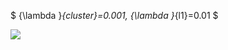$ {\lambda }_{cluster}=0.001, {\lambda }_{l1}=0.01 $

<img src="https://github.com/Equinoxxxxx/SPN/blob/main/visualized_prototypes/515-5.png">
